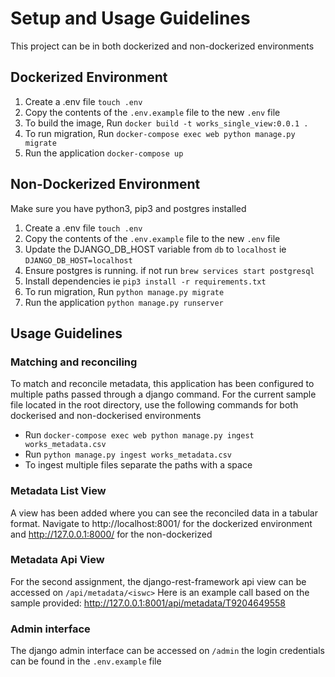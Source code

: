 # Setup and Usage Guidelines

This project can be in both dockerized and non-dockerized environments

## Dockerized Environment

1. Create a .env file `touch .env`
2. Copy the contents of the `.env.example` file to the new `.env` file
3. To build the image, Run `docker build -t works_single_view:0.0.1 .`
4. To run migration, Run `docker-compose exec web python manage.py migrate`
5. Run the application `docker-compose up`

## Non-Dockerized Environment

Make sure you have python3, pip3 and postgres installed

1. Create a .env file `touch .env`
2. Copy the contents of the `.env.example` file to the new `.env` file
3. Update the DJANGO_DB_HOST variable from `db` to `localhost` ie `DJANGO_DB_HOST=localhost`
4. Ensure postgres is running. if not run `brew services start postgresql`
5. Install dependencies ie `pip3 install -r requirements.txt`
6. To run migration, Run `python manage.py migrate`
7. Run the application `python manage.py runserver`

## Usage Guidelines

### Matching and reconciling

To match and reconcile metadata, this application has been configured to multiple paths passed through a django command.
For the current sample file located in the root directory, use the following commands for both dockerised and non-dockerised environments

- Run `docker-compose exec web python manage.py ingest works_metadata.csv`
- Run `python manage.py ingest works_metadata.csv`
- To ingest multiple files separate the paths with a space

### Metadata List View
A view has been added where you can see the reconciled data in a tabular format.
Navigate to http://localhost:8001/ for the dockerized environment and http://127.0.0.1:8000/ for the non-dockerized

### Metadata Api View
For the second assignment, the django-rest-framework api view can be accessed on `/api/metadata/<iswc>`
Here is an example call based on the sample provided: http://127.0.0.1:8001/api/metadata/T9204649558

### Admin interface
The django admin interface can be accessed on `/admin` the login credentials can be found in the `.env.example` file